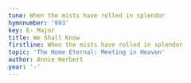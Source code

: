 ```yaml
---
tune: When the mists have rolled in splendor
hymnnumber: '893'
key: E♭ Major
title: We Shall Know
firstline: When the mists have rolled in splendor
topic: 'The Home Eternal: Meeting in Heaven'
author: Annie Herbert
year: '-'
---
```

